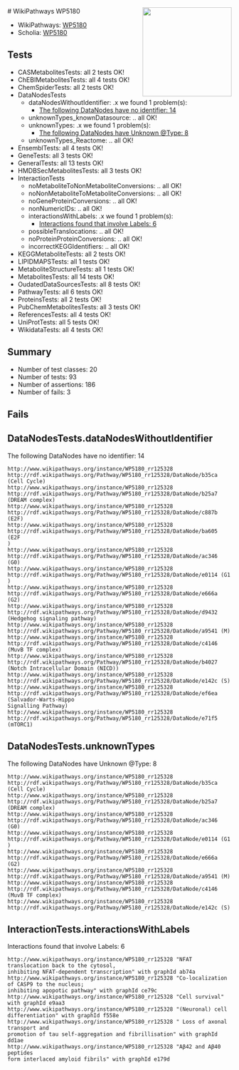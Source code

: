 <img style="float: right; width: 200px" src="https://upload.wikimedia.org/wikipedia/commons/thumb/8/83/Wplogo_with_text_500.png/640px-Wplogo_with_text_500.png" />
# WikiPathways WP5180

* WikiPathways: [WP5180](https://wikipathways.org/pathways/WP5180)
* Scholia: [WP5180](https://scholia.toolforge.org/wikipathways/WP5180)
## Tests
* CASMetabolitesTests: all 2 tests OK!
* ChEBIMetabolitesTests: all 4 tests OK!
* ChemSpiderTests: all 2 tests OK!
* DataNodesTests
    * dataNodesWithoutIdentifier: .x we found 1 problem(s):
        * [The following DataNodes have no identifier: 14](#8792c494)
    * unknownTypes_knownDatasource: .. all OK!
    * unknownTypes: .x we found 1 problem(s):
        * [The following DataNodes have Unknown @Type: 8](#839973e6)
    * unknownTypes_Reactome: .. all OK!
* EnsemblTests: all 4 tests OK!
* GeneTests: all 3 tests OK!
* GeneralTests: all 13 tests OK!
* HMDBSecMetabolitesTests: all 3 tests OK!
* InteractionTests
    * noMetaboliteToNonMetaboliteConversions: .. all OK!
    * noNonMetaboliteToMetaboliteConversions: .. all OK!
    * noGeneProteinConversions: .. all OK!
    * nonNumericIDs: .. all OK!
    * interactionsWithLabels: .x we found 1 problem(s):
        * [Interactions found that involve Labels: 6](#630d267d)
    * possibleTranslocations: .. all OK!
    * noProteinProteinConversions: .. all OK!
    * incorrectKEGGIdentifiers: .. all OK!
* KEGGMetaboliteTests: all 2 tests OK!
* LIPIDMAPSTests: all 1 tests OK!
* MetaboliteStructureTests: all 1 tests OK!
* MetabolitesTests: all 14 tests OK!
* OudatedDataSourcesTests: all 8 tests OK!
* PathwayTests: all 6 tests OK!
* ProteinsTests: all 2 tests OK!
* PubChemMetabolitesTests: all 3 tests OK!
* ReferencesTests: all 4 tests OK!
* UniProtTests: all 5 tests OK!
* WikidataTests: all 4 tests OK!


## Summary

* Number of test classes: 20
* Number of tests: 93
* Number of assertions: 186
* Number of fails: 3

## Fails

<a name="8792c494" />

## DataNodesTests.dataNodesWithoutIdentifier

The following DataNodes have no identifier: 14
```
http://www.wikipathways.org/instance/WP5180_rr125328 http://rdf.wikipathways.org/Pathway/WP5180_rr125328/DataNode/b35ca (Cell Cycle)
http://www.wikipathways.org/instance/WP5180_rr125328 http://rdf.wikipathways.org/Pathway/WP5180_rr125328/DataNode/b25a7 (DREAM complex)
http://www.wikipathways.org/instance/WP5180_rr125328 http://rdf.wikipathways.org/Pathway/WP5180_rr125328/DataNode/c887b (E2F)
http://www.wikipathways.org/instance/WP5180_rr125328 http://rdf.wikipathways.org/Pathway/WP5180_rr125328/DataNode/ba605 (E2F
)
http://www.wikipathways.org/instance/WP5180_rr125328 http://rdf.wikipathways.org/Pathway/WP5180_rr125328/DataNode/ac346 (G0)
http://www.wikipathways.org/instance/WP5180_rr125328 http://rdf.wikipathways.org/Pathway/WP5180_rr125328/DataNode/e0114 (G1
)
http://www.wikipathways.org/instance/WP5180_rr125328 http://rdf.wikipathways.org/Pathway/WP5180_rr125328/DataNode/e666a (G2)
http://www.wikipathways.org/instance/WP5180_rr125328 http://rdf.wikipathways.org/Pathway/WP5180_rr125328/DataNode/d9432 (Hedgehog signaling pathway)
http://www.wikipathways.org/instance/WP5180_rr125328 http://rdf.wikipathways.org/Pathway/WP5180_rr125328/DataNode/a9541 (M)
http://www.wikipathways.org/instance/WP5180_rr125328 http://rdf.wikipathways.org/Pathway/WP5180_rr125328/DataNode/c4146 (MuvB TF complex)
http://www.wikipathways.org/instance/WP5180_rr125328 http://rdf.wikipathways.org/Pathway/WP5180_rr125328/DataNode/b4027 (Notch Intracellular Domain (NICD))
http://www.wikipathways.org/instance/WP5180_rr125328 http://rdf.wikipathways.org/Pathway/WP5180_rr125328/DataNode/e142c (S)
http://www.wikipathways.org/instance/WP5180_rr125328 http://rdf.wikipathways.org/Pathway/WP5180_rr125328/DataNode/ef6ea (Salvador-Warts-Hippo 
Signalling Pathway)
http://www.wikipathways.org/instance/WP5180_rr125328 http://rdf.wikipathways.org/Pathway/WP5180_rr125328/DataNode/e71f5 (mTORC1)
```

<a name="839973e6" />

## DataNodesTests.unknownTypes

The following DataNodes have Unknown @Type: 8
```
http://www.wikipathways.org/instance/WP5180_rr125328 http://rdf.wikipathways.org/Pathway/WP5180_rr125328/DataNode/b35ca (Cell Cycle)
http://www.wikipathways.org/instance/WP5180_rr125328 http://rdf.wikipathways.org/Pathway/WP5180_rr125328/DataNode/b25a7 (DREAM complex)
http://www.wikipathways.org/instance/WP5180_rr125328 http://rdf.wikipathways.org/Pathway/WP5180_rr125328/DataNode/ac346 (G0)
http://www.wikipathways.org/instance/WP5180_rr125328 http://rdf.wikipathways.org/Pathway/WP5180_rr125328/DataNode/e0114 (G1
)
http://www.wikipathways.org/instance/WP5180_rr125328 http://rdf.wikipathways.org/Pathway/WP5180_rr125328/DataNode/e666a (G2)
http://www.wikipathways.org/instance/WP5180_rr125328 http://rdf.wikipathways.org/Pathway/WP5180_rr125328/DataNode/a9541 (M)
http://www.wikipathways.org/instance/WP5180_rr125328 http://rdf.wikipathways.org/Pathway/WP5180_rr125328/DataNode/c4146 (MuvB TF complex)
http://www.wikipathways.org/instance/WP5180_rr125328 http://rdf.wikipathways.org/Pathway/WP5180_rr125328/DataNode/e142c (S)
```

<a name="630d267d" />

## InteractionTests.interactionsWithLabels

Interactions found that involve Labels: 6
```
http://www.wikipathways.org/instance/WP5180_rr125328 "NFAT translocation back to the cytosol,
inhibiting NFAT-dependent transcription" with graphId ab74a
http://www.wikipathways.org/instance/WP5180_rr125328 "Co-localization of CASP9 to the nucleus;
inhibiting apopotic pathway" with graphId ce79c
http://www.wikipathways.org/instance/WP5180_rr125328 "Cell survival" with graphId e9aa3
http://www.wikipathways.org/instance/WP5180_rr125328 "(Neuronal) cell differentiation" with graphId f558e
http://www.wikipathways.org/instance/WP5180_rr125328 " Loss of axonal transport and 
promotion of tau self-aggregation and fibrillisation" with graphId dd1ae
http://www.wikipathways.org/instance/WP5180_rr125328 "Aβ42 and Aβ40 peptides 
form interlaced amyloid fibrils" with graphId e179d
```

